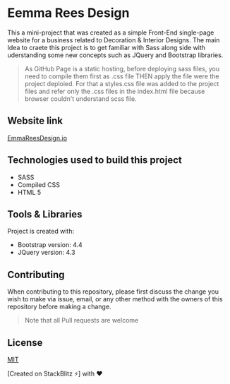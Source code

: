 # Eemma Rees Design

This a mini-project that was created as a simple Front-End single-page website for a business related to Decoration & Interior Designs. The main Idea to craete this project is to get familiar with Sass along side with uderstanding some new concepts such as JQuery and Bootstrap libraries.

>As GitHub Page is a static hosting, before deploying sass files, you need to compile them first as .css file THEN apply the file were the project deploied. For that a styles.css file was added to the project files and refer only the .css files in the index.html file because browser couldn't understand scss file.

## Website link

[EmmaReesDesign.io]()

## Technologies used to build this project

<ul>
  <li>SASS</li>
  <li>Compiled CSS</li>
  <li>HTML 5</li>
 </ul>
 
 ## Tools & Libraries  

Project is created with:

* Bootstrap version: 4.4
* JQuery version: 4.3

## Contributing

When contributing to this repository, please first discuss the change you wish to make via issue, email, or any other method with the owners of this repository before making a change.

>Note that all Pull requests are welcome

## License

[MIT](https://choosealicense.com/licenses/mit/)


[Created on StackBlitz ⚡️] with :heart:
